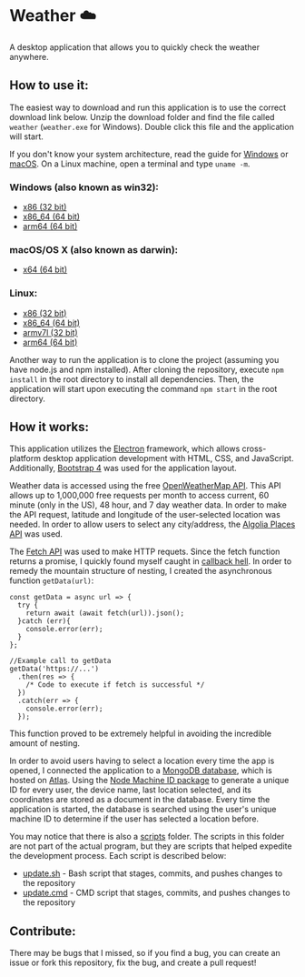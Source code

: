 # Weather :cloud:
A desktop application that allows you to quickly check the weather anywhere.

## How to use it:
The easiest way to download and run this application is to use the correct download link below. Unzip the download folder and find the file called ```weather``` (```weather.exe``` for Windows). Double click this file and the application will start. 
  
If you don't know your system architecture, read the guide for [Windows](https://www.chiefarchitect.com/support/article/KB-01230/determining-if-your-computer-is-32-bit-or-64-bit.html#Windows) or [macOS](https://www.chiefarchitect.com/support/article/KB-01230/determining-if-your-computer-is-32-bit-or-64-bit.html#macOS). On a Linux machine, open a terminal and type ```uname -m```.
  
### Windows (also known as win32):
- [x86 (32 bit)](https://github.com/dvptl68/Weather/raw/master/builds/weather-win32-ia32.zip)
- [x86_64 (64 bit)](https://github.com/dvptl68/Weather/raw/master/builds/weather-win32-x64.zip)
- [arm64 (64 bit)](https://github.com/dvptl68/Weather/raw/master/builds/weather-win32-arm64.zip)

### macOS/OS X (also known as darwin):
- [x64 (64 bit)](https://github.com/dvptl68/Weather/raw/master/builds/weather-darwin-x64.zip)

### Linux:
- [x86 (32 bit)](https://github.com/dvptl68/Weather/raw/master/builds/weather-linux-ia32.zip)
- [x86_64 (64 bit)](https://github.com/dvptl68/Weather/raw/master/builds/weather-linux-x64.zip)
- [armv7l (32 bit)](https://github.com/dvptl68/Weather/raw/master/builds/weather-linux-armv7l.zip)
- [arm64 (64 bit)](https://github.com/dvptl68/Weather/raw/master/builds/weather-linux-arm64.zip)

Another way to run the application is to clone the project (assuming you have node.js and npm installed). After cloning the repository, execute ```npm install``` in the root directory to install all dependencies. Then, the application will start upon executing the command ```npm start``` in the root directory.

## How it works:
This application utilizes the [Electron](https://github.com/electron/electron) framework, which allows cross-platform desktop application development with HTML, CSS, and JavaScript. Additionally, [Bootstrap 4](https://getbootstrap.com/) was used for the application layout.  
  
Weather data is accessed using the free [OpenWeatherMap API](https://openweathermap.org/api). This API allows up to 1,000,000 free requests per month to access current, 60 minute (only in the US), 48 hour, and 7 day weather data. In order to make the API request, latitude and longitude of the user-selected location was needed. In order to allow users to select any city/address, the [Algolia Places API](https://community.algolia.com/places/) was used.  
  
The [Fetch API](https://developer.mozilla.org/en-US/docs/Web/API/Fetch_API/Using_Fetch) was used to make HTTP requets. Since the fetch function returns a promise, I quickly found myself caught in [callback hell](http://callbackhell.com/). In order to remedy the mountain structure of nesting, I created the asynchronous function ```getData(url)```:
```
const getData = async url => {
  try {
    return await (await fetch(url)).json();
  }catch (err){
    console.error(err);
  }
};

//Example call to getData
getData('https://...')
  .then(res => {
    /* Code to execute if fetch is successful */
  })
  .catch(err => {
    console.error(err);
  });
```
This function proved to be extremely helpful in avoiding the incredible amount of nesting.  
  
In order to avoid users having to select a location every time the app is opened, I connected the application to a [MongoDB database](https://www.mongodb.com/), which is hosted on [Atlas](https://www.mongodb.com/cloud/atlas). Using the [Node Machine ID package](https://www.npmjs.com/package/node-machine-id) to generate a unique ID for every user, the device name, last location selected, and its coordinates are stored as a document in the database. Every time the application is started, the database is searched using the user's unique machine ID to determine if the user has selected a location before.

You may notice that there is also a [scripts](https://github.com/dvptl68/Weather/tree/master/scripts) folder. The scripts in this folder are not part of the actual program, but they are scripts that helped expedite the development process. Each script is described below:
- [update.sh](https://github.com/dvptl68/Weather/blob/master/scripts/update.sh) - Bash script that stages, commits, and pushes changes to the repository
- [update.cmd](https://github.com/dvptl68/Weather/blob/master/scripts/update.cmd) - CMD script that stages, commits, and pushes changes to the repository


## Contribute:
There may be bugs that I missed, so if you find a bug, you can create an issue or fork this repository, fix the bug, and create a pull request!
